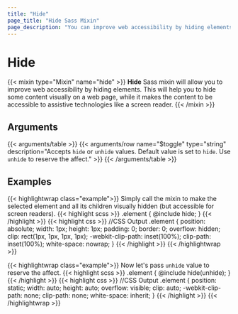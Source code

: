 ```yaml
---
title: "Hide"
page_title: "Hide Sass Mixin"
page_description: "You can improve web accessibility by hiding elements with Hide Sass mixin. This will help you to hide some content visually on a web page, while it makes the content to be accessible to assistive technologies like a screen reader."
---
```


# Hide

{{< mixin type="Mixin" name="hide" >}}
**Hide** Sass mixin will allow you to improve web accessibility by hiding elements. This will help you to hide some content visually on a web page, while it makes the content to be accessible to assistive technologies like a screen reader.
{{< /mixin >}}

## Arguments

{{< arguments/table >}}
  {{< arguments/row name="$toggle" type="string" description="Accepts `hide` or `unhide` values. Default value is set to `hide`. Use `unhide` to reserve the affect." >}}
{{< /arguments/table >}}

## Examples

{{< highlightwrap class="example">}}
Simply call the mixin to make the selected element and all its children visually hidden (but accessible for screen readers).
{{< highlight scss >}}
.element {
  @include hide;
}
{{< /highlight >}}
{{< highlight css >}}
//CSS Output
.element {
  position: absolute;
  width: 1px;
  height: 1px;
  padding: 0;
  border: 0;
  overflow: hidden;
  clip: rect(1px, 1px, 1px, 1px);
  -webkit-clip-path: inset(100%);
  clip-path: inset(100%);
  white-space: nowrap;
}
{{< /highlight >}}
{{< /highlightwrap >}}

{{< highlightwrap class="example">}}
Now let's pass `unhide` value to reserve the affect.
{{< highlight scss >}}
.element {
  @include hide(unhide);
}
{{< /highlight >}}
{{< highlight css >}}
//CSS Output
.element {
  position: static;
  width: auto;
  height: auto;
  overflow: visible;
  clip: auto;
  -webkit-clip-path: none;
  clip-path: none;
  white-space: inherit;
}
{{< /highlight >}}
{{< /highlightwrap >}}



